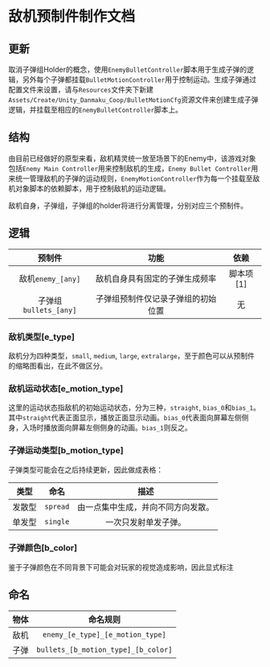 # 敌机预制件制作文档

## 更新

取消子弹组Holder的概念，使用`EnemyBulletController`脚本用于生成子弹的逻辑，另外每个子弹都挂载`BulletMotionController`用于控制运动。生成子弹通过配置文件来设置，请与`Resources`文件夹下新建`Assets/Create/Unity_Danmaku_Coop/BulletMotionCfg`资源文件来创建生成子弹逻辑，并挂载至相应的`EnemyBulletController`脚本上。

## 结构

由目前已经做好的原型来看，敌机精灵统一放至场景下的Enemy中，该游戏对象包括`Enemy Main Controller`用来控制敌机的生成，`Enemy Bullet Controller`用来统一管理敌机的子弹的运动规则，`EnemyMotionController`作为每一个挂载至敌机对象脚本的依赖脚本，用于控制敌机的运动逻辑。

敌机自身，子弹组，子弹组的holder将进行分离管理，分别对应三个预制件。

## 逻辑

|        预制件         |                功能                |   依赖    |
| :-------------------: | :--------------------------------: | :-------: |
|   敌机`enemy_[any]`   |   敌机自身具有固定的子弹生成频率   | 脚本项[1] |
| 子弹组`bullets_[any]` | 子弹组预制件仅记录子弹组的初始位置 |    无     |

[^1]: 包括运动轨迹控制脚本`EnemyMotionController`和子弹生成控制脚本`EnemyBulletSpawner`



### 敌机类型[e_type]

敌机分为四种类型，`small`, `medium`, `large`, `extralarge`，至于颜色可以从预制件的缩略图看出，在此不做区分。

### 敌机运动状态[e_motion_type]

这里的运动状态指敌机的初始运动状态，分为三种，`straight`, `bias_0`和`bias_1`。其中`straight`代表正面显示，播放正面显示动画。`bias_0`代表面向屏幕左侧侧身，入场时播放面向屏幕左侧侧身的动画。`bias_1`则反之。

### 子弹运动类型[b_motion_type]

子弹类型可能会在之后持续更新，因此做成表格：

|  类型  |   命名   |                描述                |
| :----: | :------: | :--------------------------------: |
| 发散型 | `spread` | 由一点集中生成，并向不同方向发散。 |
| 单发型 | `single` |        一次只发射单发子弹。        |

### 子弹颜色[b_color]

鉴于子弹颜色在不同背景下可能会对玩家的视觉造成影响，因此显式标注

## 命名

| 物体 |              命名规则               |
| :--: | :---------------------------------: |
| 敌机 |  `enemy_[e_type]_[e_motion_type]`   |
| 子弹 | `bullets_[b_motion_type]_[b_color]` |

